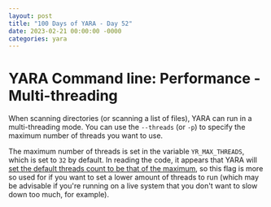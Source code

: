 ```yaml
---
layout: post
title: "100 Days of YARA - Day 52"
date: 2023-02-21 00:00:00 -0000
categories: yara
---
```


# YARA Command line: Performance - Multi-threading
When scanning directories (or scanning a list of files), YARA can run in a multi-threading mode. You can use the `--threads` (or `-p`) to specify the maximum number of threads you want to use.

The maximum number of threads is set in the variable `YR_MAX_THREADS`, which is set to `32` by default. In reading the code, it appears that YARA will [set the default threads count to be that of the maximum](https://github.com/VirusTotal/yara/blob/68d9b6559af7cb22df3abdfb4531c932836fb5b5/cli/yara.c#L166), so this flag is more so used for if you want to set a lower amount of threads to run (which may be advisable if you're running on a live system that you don't want to slow down too much, for example).